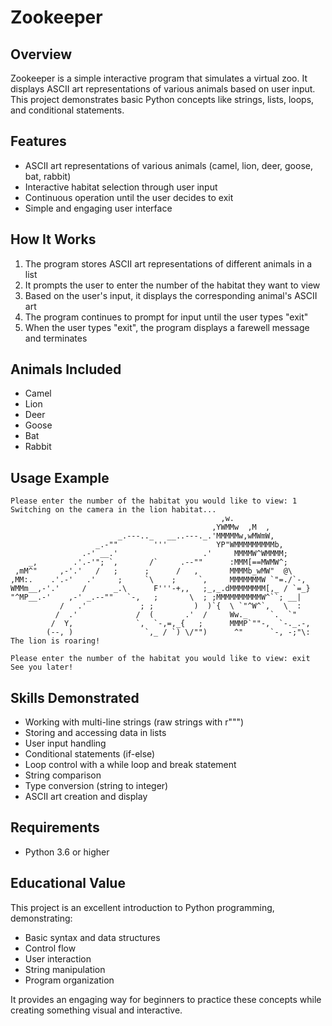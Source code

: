 # Zookeeper

## Overview
Zookeeper is a simple interactive program that simulates a virtual zoo. It displays ASCII art representations of various animals based on user input. This project demonstrates basic Python concepts like strings, lists, loops, and conditional statements.

## Features
- ASCII art representations of various animals (camel, lion, deer, goose, bat, rabbit)
- Interactive habitat selection through user input
- Continuous operation until the user decides to exit
- Simple and engaging user interface

## How It Works
1. The program stores ASCII art representations of different animals in a list
2. It prompts the user to enter the number of the habitat they want to view
3. Based on the user's input, it displays the corresponding animal's ASCII art
4. The program continues to prompt for input until the user types "exit"
5. When the user types "exit", the program displays a farewell message and terminates

## Animals Included
- Camel
- Lion
- Deer
- Goose
- Bat
- Rabbit

## Usage Example
```
Please enter the number of the habitat you would like to view: 1
Switching on the camera in the lion habitat...
                                               ,w.
                                             ,YWMMw  ,M  ,
                        _.---.._   __..---._.'MMMMMw,wMWmW,
                   _.-""        '''           YP"WMMMMMMMMMb,
                .-' __.'                   .'     MMMMW^WMMMM;
    _,        .'.-'"; `,       /`     .--""      :MMM[==MWMW^;
 ,mM^"     ,-'.'   /   ;      ;      /   ,       MMMMb_wMW"  @\
,MM:.    .'.-'   .'     ;     `\    ;     `,     MMMMMMMW `"=./`-,
WMMm__,-'.'     /      _.\      F'''-+,,   ;_,_.dMMMMMMMM[,_ / `=_}
"^MP__.-'    ,-' _.--""   `-,   ;       \  ; ;MMMMMMMMMMW^``; __|
           /   .'            ; ;         )  )`{  \ `"^W^`,   \  :
          /  .'             /  (       .'  /     Ww._     `.  `"
         /  Y,              `,  `-,=,_{   ;      MMMP`""-,  `-._.-,
        (--, )                `,_ / `) \/"")      ^"      `-, -;"\:
The lion is roaring!

Please enter the number of the habitat you would like to view: exit
See you later!
```

## Skills Demonstrated
- Working with multi-line strings (raw strings with r""")
- Storing and accessing data in lists
- User input handling
- Conditional statements (if-else)
- Loop control with a while loop and break statement
- String comparison
- Type conversion (string to integer)
- ASCII art creation and display

## Requirements
- Python 3.6 or higher

## Educational Value
This project is an excellent introduction to Python programming, demonstrating:
- Basic syntax and data structures
- Control flow
- User interaction
- String manipulation
- Program organization

It provides an engaging way for beginners to practice these concepts while creating something visual and interactive.